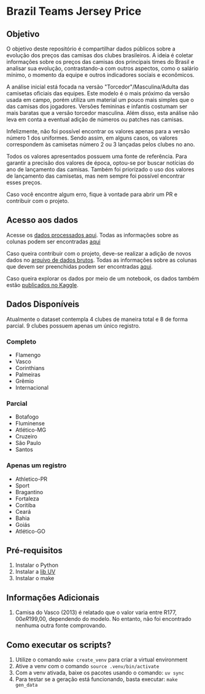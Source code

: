 # Brazil Teams Jersey Price

## Objetivo

O objetivo deste repositório é compartilhar dados públicos sobre a evolução dos preços das 
camisas dos clubes brasileiros. A ideia é coletar informações sobre os preços das camisas 
dos principais times do Brasil e analisar sua evolução, contrastando-a com outros aspectos, 
como o salário mínimo, o momento da equipe e outros indicadores sociais e econômicos.

A análise inicial está focada na versão "Torcedor"/Masculina/Adulta das camisetas
oficiais das equipes. 
Este modelo é o mais próximo da versão usada em campo, porém utiliza um material um pouco mais 
simples que o das camisas dos jogadores. Versões femininas e infantis costumam ser mais baratas 
que a versão torcedor masculina. Além disso, esta análise não leva em conta a eventual adição 
de números ou patches nas camisas.

Infelizmente, não foi possível encontrar os valores apenas para a versão número 1 dos uniformes. 
Sendo assim, em alguns casos, os valores correspondem às camisetas número 2 ou 3 lançadas pelos clubes no ano.

Todos os valores apresentados possuem uma fonte de referência. Para garantir a precisão dos 
valores de época, optou-se por buscar notícias do ano de lançamento das camisas. Também 
foi priorizado o uso dos valores de lançamento das camisetas, mas nem sempre foi possível 
encontrar esses preços.

Caso você encontre algum erro, fique à vontade para abrir um PR e contribuir com o projeto.

## Acesso aos dados

Acesse os [dados processados aqui](./data/processed/brazil-teams-jersey-price-processed.csv).
Todas as informações sobre as colunas podem ser encontradas [aqui](./data/processed/README.md)

Caso queira contribuir com o projeto, deve-se realizar a adição de 
novos dados no [arquivo de dados brutos](./data/raw/brazil-teams-jersey-price.csv).
Todas as informações sobre as colunas que devem ser preenchidas podem 
ser encontradas [aqui](./data/raw/README.md).

Caso queira explorar os dados por meio de um notebook, 
os dados também estão 
[publicados no Kaggle](https://www.kaggle.com/datasets/leonardofiedler/brazil-teams-jersey-price).

## Dados Disponíveis

Atualmente o dataset contempla 4 clubes de maneira total e 8 de forma parcial.
9 clubes possuem apenas um único registro.

### Completo

* Flamengo
* Vasco
* Corinthians
* Palmeiras
* Grêmio
* Internacional

### Parcial

* Botafogo
* Fluminense
* Atlético-MG
* Cruzeiro
* São Paulo
* Santos

### Apenas um registro

* Athletico-PR
* Sport
* Bragantino
* Fortaleza
* Coritiba
* Ceará
* Bahia
* Goiás
* Atlético-GO

## Pré-requisitos

1. Instalar o Python
2. Instalar a [lib UV](https://docs.astral.sh/uv/)
3. Instalar o make

## Informações Adicionais

1. Camisa do Vasco (2013) é relatado que o valor varia entre R$177,00 e R$199,00, 
dependendo do modelo. No entanto, não foi encontrado nenhuma outra fonte comprovando.

## Como executar os scripts?

1. Utilize o comando `make create_venv` para criar a virtual environment
2. Ative a venv com o comando `source .venv/bin/activate`
3. Com a venv ativada, baixe os pacotes usando o comando: `uv sync`
4. Para testar se a geração está funcionando, basta executar: `make gen_data`